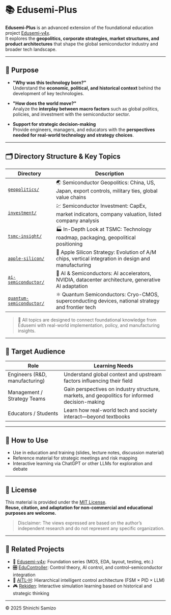 # 📚 Edusemi-Plus

**Edusemi-Plus** is an advanced extension of the foundational education project [Edusemi-v4x](https://github.com/Samizo-AITL/Edusemi-v4x).  
It explores the **geopolitics, corporate strategies, market structures, and product architectures** that shape the global semiconductor industry and broader tech landscape.

---

## 🎯 Purpose

- **"Why was this technology born?"**  
  Understand the **economic, political, and historical context** behind the development of key technologies.

- **"How does the world move?"**  
  Analyze the **interplay between macro factors** such as global politics, policies, and investment with the semiconductor sector.

- **Support for strategic decision-making**  
  Provide engineers, managers, and educators with the **perspectives needed for real-world technology and strategy choices**.

---

## 🗂 Directory Structure & Key Topics

| Directory                           | Description |
|-------------------------------------|-------------|
| [`geopolitics/`](./geopolitics/)               | 🌏 Semiconductor Geopolitics: China, US, Japan, export controls, military ties, global value chains |
| [`investment/`](./investment/)                | 💹 Semiconductor Investment: CapEx, market indicators, company valuation, listed company analysis |
| [`tsmc-insight/`](./tsmc-insight/)            | 🏭 In-Depth Look at TSMC: Technology roadmap, packaging, geopolitical positioning |
| [`apple-silicon/`](./apple-silicon/)          | 🍎 Apple Silicon Strategy: Evolution of A/M chips, vertical integration in design and manufacturing |
| [`ai-semiconductor/`](./ai-semiconductor/)    | 🧠 AI & Semiconductors: AI accelerators, NVIDIA, datacenter architecture, generative AI adaptation |
| [`quantum-semiconductor/`](./quantum-semiconductor/) | ⚛️ Quantum Semiconductors: Cryo-CMOS, superconducting devices, national strategy and frontier tech |

> 📌 All topics are designed to connect foundational knowledge from Edusemi with real-world implementation, policy, and manufacturing insights.

---

## 👥 Target Audience

| Role                       | Learning Needs |
|----------------------------|----------------|
| Engineers (R&D, manufacturing) | Understand global context and upstream factors influencing their field |
| Management / Strategy Teams     | Gain perspectives on industry structure, markets, and geopolitics for informed decision-making |
| Educators / Students            | Learn how real-world tech and society interact—beyond textbooks |

---

## 🧩 How to Use

- Use in education and training (slides, lecture notes, discussion material)  
- Reference material for strategic meetings and risk mapping  
- Interactive learning via ChatGPT or other LLMs for exploration and debate

---

## 📄 License

This material is provided under the [MIT License](https://opensource.org/licenses/MIT).  
**Reuse, citation, and adaptation for non-commercial and educational purposes are welcome.**  
> Disclaimer: The views expressed are based on the author’s independent research and do not represent any specific organization.

---

## 🔗 Related Projects

- 🧠 [Edusemi-v4x](https://github.com/Samizo-AITL/Edusemi-v4x): Foundation series (MOS, EDA, layout, testing, etc.)
- 🎛️ [EduController](https://github.com/Samizo-AITL/EduController): Control theory, AI control, and control–semiconductor integration
- 🤖 [AITL-H](https://github.com/Samizo-AITL/AITL-H): Hierarchical intelligent control architecture (FSM × PID × LLM)
- 🎮 [Rekiden](https://github.com/Samizo-AITL/Rekiden): Interactive simulation learning based on historical and strategic thinking

---

© 2025 Shinichi Samizo

